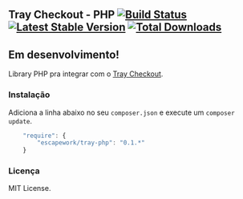 ## Tray Checkout - PHP [![Build Status](https://secure.travis-ci.org/EscapeWork/tray-php.png)](http://travis-ci.org/EscapeWork/tray-php) [![Latest Stable Version](https://poser.pugx.org/escapework/tray-php/v/stable.png)](https://packagist.org/packages/escapework/tray-php) [![Total Downloads](https://poser.pugx.org/escapework/tray-php/downloads.png)](https://packagist.org/packages/escapework/tray-php)

## Em desenvolvimento!

Library PHP pra integrar com o [Tray Checkout](http://traycheckout.com.br/).

### Instalação

Adiciona a linha abaixo no seu `composer.json` e execute um `composer update`.

```javascript
    "require": {
        "escapework/tray-php": "0.1.*"
    }
```

### Licença

MIT License.
